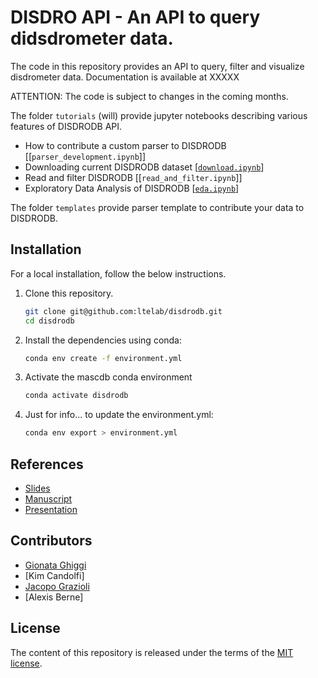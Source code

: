# DISDRO API - An API to query didsdrometer data.

 

The code in this repository provides an API to query, filter and visualize disdrometer data.
Documentation is available at XXXXX

ATTENTION: The code is subject to changes in the coming  months.

The folder `tutorials` (will) provide jupyter notebooks describing various features of DISDRODB API.
- How to contribute a custom parser to DISDRODB [[`parser_development.ipynb`]]
- Downloading current DISDRODB dataset [[`download.ipynb`]]
- Read and filter DISDRODB [[`read_and_filter.ipynb`]]
- Exploratory Data Analysis of DISDRODB [[`eda.ipynb`]]

[`download.ipynb`]: https://nbviewer.jupyter.org/github/deepsphere/deepsphere-weather/blob/outputs/tutorials/spherical_grids.ipynb
[`eda.ipynb`]: https://nbviewer.jupyter.org/github/deepsphere/deepsphere-weather/blob/outputs/tutorials/interpolation_pooling.ipynb

The folder `templates` provide parser template to contribute your data to DISDRODB.

## Installation

For a local installation, follow the below instructions.

1. Clone this repository.
   ```sh
   git clone git@github.com:ltelab/disdrodb.git
   cd disdrodb
   ```

2. Install the dependencies using conda:
   ```sh
   conda env create -f environment.yml
   ```
3. Activate the mascdb conda environment 
   ```sh
   conda activate disdrodb
   ```
   
4. Just for info... to update the environment.yml: 
   ```sh
   conda env export > environment.yml
   ```

## References 

- [Slides](https://docs.google.com/presentation/d/1X_MJIXGMGpmXeZh-W6PIgzeO1_0p_ZOAh-ikKNUFQcE/edit?usp=sharing)
- [Manuscript](https://XXXX)
- [Presentation](https://XXXX)

## Contributors

* [Gionata Ghiggi](https://people.epfl.ch/gionata.ghiggi)
* [Kim Candolfi]
* [Jacopo Grazioli](https://people.epfl.ch/jacopo.grazioli) 
* [Alexis Berne]

## License

The content of this repository is released under the terms of the [MIT license](LICENSE.txt).
